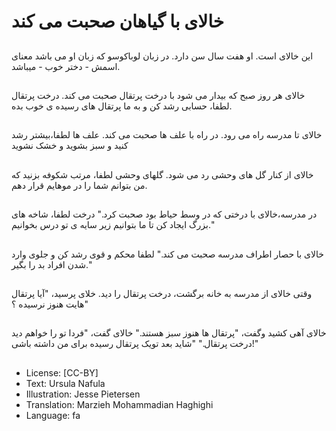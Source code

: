 # خالای با گیاهان صحبت می کند

##
این خالای است. او هفت سال سن دارد. در زبان لوباکوسو که زبان او می باشد معنای اسمش - دختر خوب - میباشد.

##
خالای هر روز صبح که بیدار می شود با درخت پرتقال صحبت می کند. درخت پرتقال لطفا، حسابی رشد کن و به ما پرتقال های رسیده ی خوب بده.

##
خالای تا مدرسه راه می رود. در راه با علف ها صحبت می کند. علف ها لطفا،بیشتر رشد کنید و سبز بشوید و خشک نشوید

##
خالای از کنار گل های وحشی رد می شود. گلهای وحشی لطفا، مرتب شکوفه بزنید که من بتوانم شما را در موهایم قرار دهم.

##
در مدرسه،خالای با درختی که در وسط حیاط بود صحبت کرد." درخت لطفا، شاخه های بزرگ ایجاد کن تا ما بتوانیم زیر سایه ی تو درس بخوانیم."

##
خالای با حصار اطراف مدرسه صحبت می کند." لطفا محکم و قوی رشد کن و جلوی وارد شدن افراد بد را بگیر."

##
وقتی خالای از مدرسه به خانه برگشت، درخت پرتقال را دید. خلای پرسید، "آیا پرتقال هایت هنوز نرسیده ؟"

##
خالای آهی کشید وگفت، "پرتقال ها هنوز سبز هستند." خالای گفت، "فردا تو را خواهم دید درخت پرتقال." "شاید بعد تویک پرتقال رسیده برای من داشته باشی!"

##
* License: [CC-BY]
* Text: Ursula Nafula
* Illustration: Jesse Pietersen
* Translation: Marzieh Mohammadian Haghighi
* Language: fa
